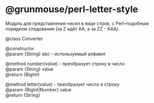 # @grunmouse/perl-letter-style

Модуль для представления чисел в виде строк, с Perl-подобным порядком следования (за Z идёт АА, а за ZZ - AAA).


@class Converter

@constructor\
@param {String} abc - используемый алфавит

@method number(value) - преобразует строку в число\
@param {String} value\
@return {BigInt} 

@method letter(value) - преобразует число в строку\
@param {BigInt|Number} value\
@return {String} 


